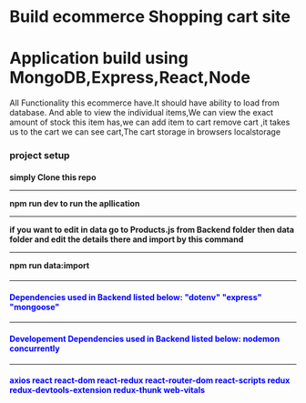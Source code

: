 # Build ecommerce Shopping cart site 
<h1>Application build using MongoDB,Express,React,Node</h1>
<p> All Functionality this ecommerce have.It should have ability  to load from database.
And able to view the individual items,We can view the exact amount of stock this item has,we can add item to cart remove cart ,it takes us to the cart we can see cart,The cart storage in browsers localstorage </p>
<h3>project setup</h3>
<h4> simply Clone this repo<hr>
npm run dev to run the apllication<hr>
 
if you want to edit in data  go to Products.js from Backend folder then data folder and edit the details there and import by this command <hr>npm run data:import
  
</h4><hr>
<h4 style="color:blue">
Dependencies used in Backend listed below:
 "dotenv"
 "express" 
 "mongoose"
 
</h4>
<hr>
<h4 style="color:blue">
Developement Dependencies used in Backend listed below:
 nodemon 
 concurrently
 
</h4>
<hr>
<h4 style="color:blue">
  axios
  react
  react-dom
  react-redux
  react-router-dom
  react-scripts
  redux
  redux-devtools-extension
  redux-thunk
  web-vitals
 
</h4>
